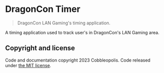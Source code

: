 # DragonCon Timer
> DragonCon LAN Gaming's timing application.

A timing application used to track user's in DragonCon's LAN Gaming area.

## Copyright and license

Code and documentation copyright 2023 Cobbleopolis. Code released under [the MIT license](https://github.com/Cobbleopolis/DragonConTimer3/blob/master/LICENSE).